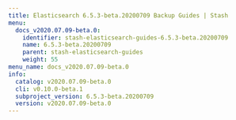 ```yaml
---
title: Elasticsearch 6.5.3-beta.20200709 Backup Guides | Stash
menu:
  docs_v2020.07.09-beta.0:
    identifier: stash-elasticsearch-guides-6.5.3-beta.20200709
    name: 6.5.3-beta.20200709
    parent: stash-elasticsearch-guides
    weight: 55
menu_name: docs_v2020.07.09-beta.0
info:
  catalog: v2020.07.09-beta.0
  cli: v0.10.0-beta.1
  subproject_version: 6.5.3-beta.20200709
  version: v2020.07.09-beta.0
---
```


